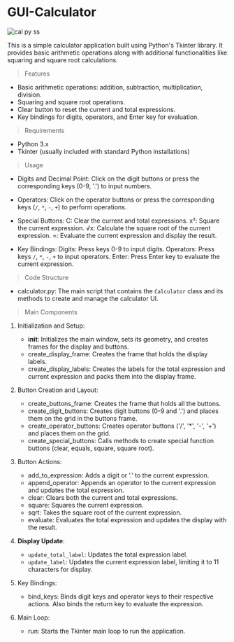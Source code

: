 # GUI-Calculator
![cal py ss](https://github.com/user-attachments/assets/fa8adc8e-47ff-47a1-8d12-1bfa785ad422)

This is a simple calculator application built using Python's Tkinter library. It provides basic arithmetic operations along with additional functionalities like squaring and square root calculations.

>Features
- Basic arithmetic operations: addition, subtraction, multiplication, division.
- Squaring and square root operations.
- Clear button to reset the current and total expressions.
- Key bindings for digits, operators, and Enter key for evaluation.

>Requirements
- Python 3.x
- Tkinter (usually included with standard Python installations)

>Usage
- Digits and Decimal Point: 
Click on the digit buttons or press the corresponding keys (0-9, '.') to input numbers.

- Operators: 
Click on the operator buttons or press the corresponding keys (`/`, `*`, `-`, `+`) to perform operations.

- Special Buttons:
 C: Clear the current and total expressions.
  x²: Square the current expression.
 √x: Calculate the square root of the current expression.
  =: Evaluate the current expression and display the result.
  
- Key Bindings:
 Digits: Press keys 0-9 to input digits.
 Operators: Press keys `/`, `*`, `-`, `+` to input operators.
 Enter: Press Enter key to evaluate the current expression.

>Code Structure
- calculator.py: The main script that contains the `Calculator` class and its methods to create and manage the calculator UI.

>Main Components
1. Initialization and Setup:
   - __init__: Initializes the main window, sets its geometry, and creates frames for the display and buttons.
   - create_display_frame: Creates the frame that holds the display labels.
   - create_display_labels: Creates the labels for the total expression and current expression and packs them into the display frame.

2. Button Creation and Layout:
   - create_buttons_frame: Creates the frame that holds all the buttons.
   - create_digit_buttons: Creates digit buttons (0-9 and '.') and places them on the grid in the buttons frame.
   - create_operator_buttons: Creates operator buttons ('/', '*', '-', '+') and places them on the grid.
   - create_special_buttons: Calls methods to create special function buttons (clear, equals, square, square root).

3. Button Actions:
   - add_to_expression: Adds a digit or '.' to the current expression.
   - append_operator: Appends an operator to the current expression and updates the total expression.
   - clear: Clears both the current and total expressions.
   - square: Squares the current expression.
   - sqrt: Takes the square root of the current expression.
   - evaluate: Evaluates the total expression and updates the display with the result.

4. **Display Update**:
   - `update_total_label`: Updates the total expression label.
   - `update_label`: Updates the current expression label, limiting it to 11 characters for display.

5. Key Bindings:
   - bind_keys: Binds digit keys and operator keys to their respective actions. Also binds the return key to evaluate the expression.

6. Main Loop:
   - run: Starts the Tkinter main loop to run the application.

